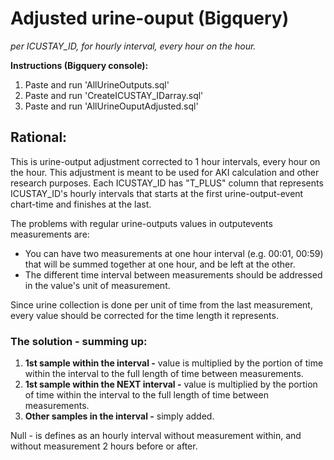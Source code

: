 # Adjusted urine-ouput (Bigquery)
*per ICUSTAY_ID, for hourly interval, every hour on the hour.*

**Instructions (Bigquery console):**
1. Paste and run 'AllUrineOutputs.sql'
2. Paste and run 'CreateICUSTAY_IDarray.sql'
3. Paste and run 'AllUrineOuputAdjusted.sql'

## Rational:
This is urine-output adjustment corrected to 1 hour intervals, every hour on the hour.
This adjustment is meant to be used for AKI calculation and other research purposes.
Each ICUSTAY_ID has "T_PLUS" column that represents ICUSTAY_ID's hourly intervals that starts at the first urine-output-event chart-time and finishes at the last.

The problems with regular urine-outputs values in outputevents measurements are:
 * You can have two measurements at one hour interval (e.g. 00:01, 00:59) that will be summed together at one hour, and be left at the other.
 * The different time interval between measurements should be addressed in the value's unit of measurement.

Since urine collection is done per unit of time from the last measurement, every value should be 
corrected for the time length it represents.

### The solution - summing up:
1. **1st sample within the interval -** value is multiplied by the portion of time within the interval to the full length of time between measurements.
2. **1st sample within the NEXT interval  -** value is multiplied by the portion of time within the interval to the full length of time between measurements.
3. **Other samples in the interval -** simply added.

Null - is defines as an hourly interval without measurement within, and without measurement 2 hours before or after.
